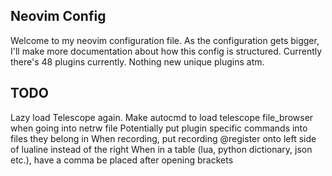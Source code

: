 ## Neovim Config

Welcome to my neovim configuration file.
As the configuration gets bigger, I'll make more documentation about how this config is structured.
Currently there's 48 plugins currently.
Nothing new unique plugins atm.

## TODO

Lazy load Telescope again.
Make autocmd to load telescope file_browser when going into netrw file
Potentially put plugin specific commands into files they belong in
When recording, put recording @register onto left side of lualine instead of the right
When in a table (lua, python dictionary, json etc.), have a comma be placed after opening brackets
